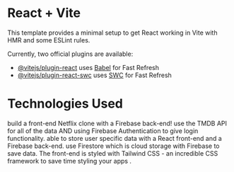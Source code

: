 # React + Vite

This template provides a minimal setup to get React working in Vite with HMR and some ESLint rules.

Currently, two official plugins are available:

-   [@vitejs/plugin-react](https://github.com/vitejs/vite-plugin-react/blob/main/packages/plugin-react/README.md) uses [Babel](https://babeljs.io/) for Fast Refresh
-   [@vitejs/plugin-react-swc](https://github.com/vitejs/vite-plugin-react-swc) uses [SWC](https://swc.rs/) for Fast Refresh

# Technologies Used

build a front-end Netflix clone with a Firebase back-end! use the TMDB API for all of the data AND using Firebase Authentication to give login functionality. able to store user specific data with a React front-end and a Firebase back-end. use Firestore which is cloud storage with Firebase to save data. The front-end is styled with Tailwind CSS - an incredible CSS framework to save time styling your apps .
